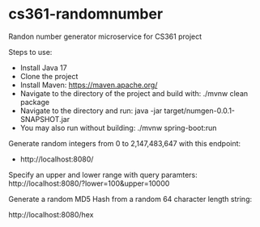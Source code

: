 # cs361-randomnumber
Randon number generator microservice for CS361 project

Steps to use:
- Install Java 17
- Clone the project
- Install Maven: https://maven.apache.org/
- Navigate to the directory of the project and build with: ./mvnw clean package
- Navigate to the directory and run: java -jar target/numgen-0.0.1-SNAPSHOT.jar
- You may also run without building: ./mvnw spring-boot:run

Generate random integers from 0 to 2,147,483,647 with this endpoint:
- http://localhost:8080/

Specify an upper and lower range with query paramters: http://localhost:8080/?lower=100&upper=10000

Generate a random MD5 Hash from a random 64 character length string:

http://localhost:8080/hex



